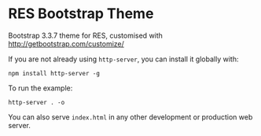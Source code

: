 # RES Bootstrap Theme

Bootstrap 3.3.7 theme for RES, customised with http://getbootstrap.com/customize/

If you are not already using `http-server`, you can install it globally with:
```
npm install http-server -g
```

To run the example:
```
http-server . -o
```

You can also serve `index.html` in any other development or production web server.